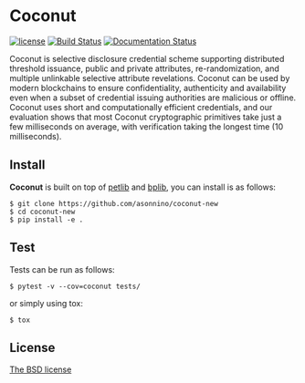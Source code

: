 # Coconut

[![license](https://img.shields.io/badge/license-BSD-brightgreen.svg)](https://github.com/asonnino/coconut/blob/master/LICENSE) 
[![Build Status](https://travis-ci.org/asonnino/coconut-new.svg?branch=master)](https://travis-ci.org/asonnino/coconut-new)
[![Documentation Status](https://readthedocs.org/projects/coconut-lib/badge/?version=latest)](http://coconut-lib.readthedocs.io/en/latest/?badge=latest)

Coconut is selective disclosure credential scheme supporting distributed threshold issuance, public and private attributes, re-randomization, and multiple unlinkable selective attribute revelations. Coconut can be used by modern blockchains to ensure confidentiality, authenticity and availability even when a subset of credential issuing authorities are malicious or offline. Coconut uses short and computationally efficient credentials, and our evaluation shows that most Coconut cryptographic primitives take just a few milliseconds on average, with verification taking the longest time (10 milliseconds).

## Install
**Coconut** is built on top of [petlib](https://github.com/gdanezis/petlib) and [bplib](https://github.com/gdanezis/bplib), you can install is as follows:
```
$ git clone https://github.com/asonnino/coconut-new
$ cd coconut-new
$ pip install -e .
```

## Test
Tests can be run as follows:
```
$ pytest -v --cov=coconut tests/
```
or simply using tox:
```
$ tox
```

## License
[The BSD license](https://opensource.org/licenses/BSD-3-Clause)
